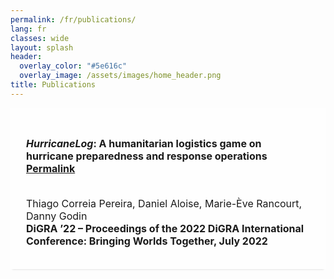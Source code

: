 ```yaml
---
permalink: /fr/publications/
lang: fr
classes: wide
layout: splash
header:
  overlay_color: "#5e616c"
  overlay_image: /assets/images/home_header.png
title: Publications
---
```


<style>

    /* publications
 **************************************************/
#pub-grid .mix {
	-ms-filter: "progid:DXImageTransform.Microsoft.Alpha(Opacity=0)";
	filter: alpha(opacity=0);
	opacity: 0;
	display: none;
}

.pitems .item {
	margin-bottom: 20px;
	width: 100%;
}

.pitems .pubmain {
	background: #fefefe;
	padding: 25px 25px 35px 25px;
	min-height: 130px;
	position: relative;

	-webkit-box-shadow: 0px 3px 3px -3px #ccc;
	box-shadow: 0px 3px 3px -3px #ccc;
	cursor: pointer;
}

.pitems .pubtitle {
	margin: 0;
	padding: 0 0 15px 0;
	font-size: 25px;
	font-weight: 300;
}

.pitems .pubmain div {
	font-size: medium;
}

.pitems .pubmain .label {
	margin-right: 10px;
}

.pitems .pubmain .pubassets {
	position: absolute;
	bottom: 0;
	right: 0;
	background: #fafafa;
	text-align: center;
	border-top: 2px solid;
}

.pitems .pubmain .pubassets a {
	color: #9b9b9b;
	padding: 5px 15px;
	float: right;
	font-size: 20px;
}

.pitems .pubmain .pubassets a:hover,.pitems .pubmain .pubassets a:focus,.pitems .pubmain .pubassets a.pubcollapse {
	background: #03cc85;
	color: #fff;
}

.pitems .pubdetails {
	background: #fff;
	padding: 25px;
	display: none;
}
</style>

<div class="pitems">
<div class="item mix jpaper mix_all" style="display:block; opacity: 1;">
<div class="pubmain">
    <div class="pubtitle">
        <h4><em>HurricaneLog</em>: A humanitarian logistics game on hurricane preparedness and response operations
        <a class="header-link" href="http://www.digra.org/digital-library/publications/hurricanelog-a-humanitarian-logistics-game-on-hurricane-preparedness-and-response-operations/" title="publication link"><span class="sr-only">Permalink</span><i class="fas fa-link"></i></a>
        </h4>
    </div>
    <div class="pubauthor">
        Thiago Correia Pereira, Daniel Aloise, Marie-Ève Rancourt, Danny Godin
    </div>
    <div class="pubcite">
        <b>DiGRA ’22 – Proceedings of the 2022 DiGRA International Conference: Bringing Worlds Together, July 2022</b>
    </div>
</div>
<div class="pubdetails" style="display: none;">
        <h4>Abstract</h4>
        Natural and man-made disasters are recurrent on the planet, causing structural, economic and social damages. More particularly, Caribbean hurricanes originated in the Atlantic annually affect the lives of thousands of people. The damages caused by such events often exceed national coping capacities, requiring the aid of non- governmental organizations (NGOs) to help the impacted population. Due to the stochastic nature of climatic disasters, humanitarian agents must be trained over diversified scenarios to improve their decision-making process, making links between past and new events. In this paper, we present a serious game that simulates Atlantic hurricane seasons and whose objective is to serve as a training tool for humanitarian logistics teams regarding disaster relief actions under time and resource constraints. We describe how the game is played, its features and learning objectives, the game design challenges and deployed solutions.
</div>
</div>
</div>